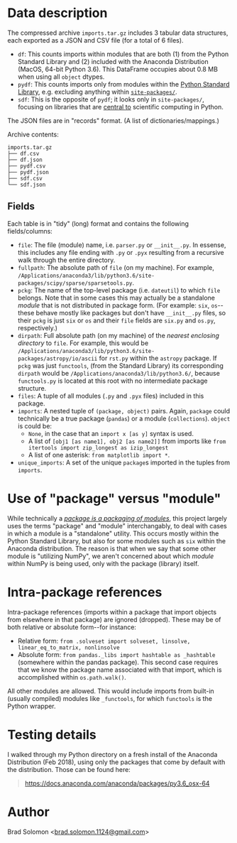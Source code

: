 # Data description

The compressed archive `imports.tar.gz` includes 3 tabular data structures, each exported as a JSON and CSV file (for a total of 6 files).

- `df`: This counts imports within modules that are both (1) from the Python Standard Library and (2) included with the Anaconda Distribution (MacOS, 64-bit Python 3.6).  This DataFrame occupies about 0.8 MB when using all `object` dtypes.
- `pydf`: This counts imports only from modules within the [Python Standard Library](https://docs.python.org/3/library/index.html), e.g. excluding anything within [`site-packages/`](https://www.python.org/dev/peps/pep-0370/).
- `sdf`: This is the opposite of `pydf`; it looks only in `site-packages/`, focusing on libraries that are [central to](https://www.anaconda.com/what-is-anaconda/) scientific computing in Python.

The JSON files are in "records" format.  (A list of dictionaries/mappings.)

Archive contents:

```
imports.tar.gz
├── df.csv
├── df.json
├── pydf.csv
├── pydf.json
├── sdf.csv
└── sdf.json
```

## Fields

Each table is in "tidy" (long) format and contains the following fields/columns:

- `file`: The file (module) name, i.e. `parser.py` or `__init__.py`.  In essense, this includes any file ending with `.py` or `.pyx` resulting from a recursive walk through the entire directory.
- `fullpath`: The absolute path of `file` (on my machine).  For example, `/Applications/anaconda3/lib/python3.6/site-packages/scipy/sparse/sparsetools.py`.
- `pckg`: The name of the top-level package (i.e. `dateutil`) to which `file` belongs.  Note that in some cases this may actually be a standalone _module_ that is not distributed in package form.  (For example: `six`, `os`--these behave mostly like packages but don't have `__init__.py` files, so their `pckg` is just `six` or `os` and their `file` fields are `six.py` and `os.py`, respectively.)
- `dirpath`: Full absolute path (on my machine) of the _nearest enclosing directory_ to `file`.  For example, this would be `/Applications/anaconda3/lib/python3.6/site-packages/astropy/io/ascii` for `rst.py` within the `astropy` package.  If `pckg` was just `functools`, (from the Standard Library) its corresponding `dirpath` would be `/Applications/anaconda3/lib/python3.6/`, because `functools.py` is located at this root with no intermediate package structure.
- `files`: A tuple of all modules (`.py` and `.pyx` files) included in this package.
- `imports`: A nested tuple of `(package, object)` pairs.  Again, `package` could technically be a true package (`pandas`) or a module (`collections`).  `object` is could be:
    - `None`, in the case that an `import x [as y]` syntax is used.
    - A list of `[obj1 [as name1], obj2 [as name2]]` from imports like `from itertools import zip_longest as izip_longest`
    - A list of one asterisk: `from matplotlib import *`.
- `unique_imports`: A set of the unique `package`s imported in the tuples from `imports`.

# Use of "package" versus "module"

While technically a [_package is a packaging of modules_](https://docs.python.org/3/tutorial/modules.html#packages), this project largely uses the terms "package" and "module" interchangably, to deal with cases in which a module is a "standalone" utility.  This occurs mostly within the Python Standard Library, but also for some modules such as `six` within the Anaconda distribution.
The reason is that when we say that some other module is "utilizing NumPy", we aren't concerned about which _module_ within NumPy is being used, only with the package (library) itself.

# Intra-package references

Intra-package references (imports within a package that import objects from elsewhere in that package) are ignored (dropped).  These may be of both relative or absolute form--for instance:

- Relative form: `from .solveset import solveset, linsolve, linear_eq_to_matrix, nonlinsolve`
- Absolute form: `from pandas._libs import hashtable as _hashtable` (somewhere within the pandas package).  This second case requires that we know the package name associated with that import, which is accomplished within `os.path.walk()`.

All other modules are allowed.  This would include imports from built-in (usually compiled) modules like `_functools`, for which `functools` is the Python wrapper.

# Testing details

I walked through my Python directory on a fresh install of the Anaconda Distribution (Feb 2018), using only the packages that come by default with the distribution.  Those can be found here:

> https://docs.anaconda.com/anaconda/packages/py3.6_osx-64

# Author

Brad Solomon <[brad.solomon.1124@gmail.com](mailto:brad.solomon.1124@gmail.com)\>
